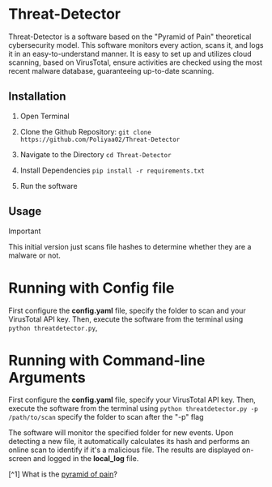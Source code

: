 # Threat-Detector

Threat-Detector is a software based on the "Pyramid of Pain" theoretical cybersecurity model. This software monitors every action, scans it, and logs it in an easy-to-understand manner. It is easy to set up and utilizes cloud scanning, based on VirusTotal, ensure activities are checked using the most recent malware database, guaranteeing up-to-date scanning.

## Installation

1. Open Terminal

2. Clone the Github Repository:
    `git clone https://github.com/Poliyaa02/Threat-Detector`

3. Navigate to the Directory
    `cd Threat-Detector`

4. Install Dependencies
    `pip install -r requirements.txt`

5. Run the software


## Usage 

> [!IMPORTANT]
>  This initial version just scans file hashes to determine whether they are a malware or not.

# Running with Config file
First configure the **config.yaml** file, specify the folder to scan and your VirusTotal API key. Then, execute the software from the terminal using `python threatdetector.py`,

# Running with Command-line Arguments
First configure the **config.yaml** file, specify your VirusTotal API key. Then, execute the software from the terminal using `python threatdetector.py -p /path/to/scan` specify the folder to scan after the "-p" flag


The software will monitor the specified folder for new events. Upon detecting a new file, it automatically calculates its hash and performs an online scan to identify if it's a malicious file. The results are displayed on-screen and logged in the **local_log** file.

[^1] What is the [pyramid of pain](https://detect-respond.blogspot.com/2013/03/the-pyramid-of-pain.html)?